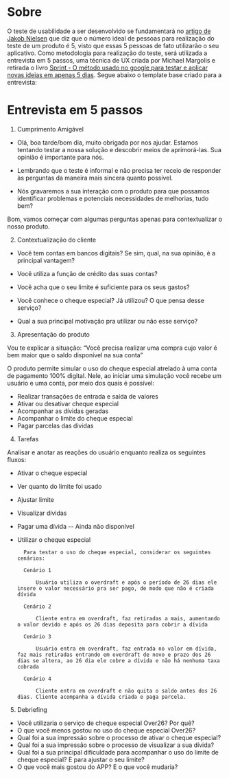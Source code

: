 # Sobre

O teste de usabilidade a ser desenvolvido se fundamentará no [artigo de Jakob Nielsen](http://www.nngroup.com/articles/why-you-only-need-to-test-with-5-users) que diz que o número ideal de pessoas para realização do teste de um produto é 5, visto que essas 5 pessoas de fato utilizarão o seu aplicativo. Como metodologia para realização do teste, será utilizada a entrevista em 5 passos, uma técnica de UX criada por Michael Margolis e retirada o livro [Sprint - O método usado no google para testar e aplicar novas ideias em apenas 5 dias](https://www.skoob.com.br/livro/resenhas/663568/edicao:665834). Segue abaixo o template base criado para a entrevista:

# Entrevista em 5 passos 
 
1. Cumprimento Amigável

* Olá, boa tarde/bom dia, muito obrigada por nos ajudar. Estamos tentando testar a nossa solução e descobrir meios de aprimorá-las. Sua opinião é importante para nós.

* Lembrando que o teste é informal e não precisa ter receio de responder às perguntas da maneira mais sincera quanto possível.

* Nós gravaremos a sua interação com o produto para que possamos identificar problemas e potenciais necessidades de melhorias, tudo bem?

Bom, vamos começar com algumas perguntas apenas para contextualizar o nosso produto.
 
2. Contextualização do cliente

* Você tem contas em bancos digitais? Se sim, qual, na sua opinião, é a principal vantagem?

* Você utiliza a função de crédito das suas contas?

* Você acha que o seu limite é suficiente para os seus gastos?

* Você conhece o cheque especial? Já utilizou? O que pensa desse serviço?

* Qual a sua principal motivação pra utilizar ou não esse serviço?

3. Apresentação do produto

Vou te explicar a situação: “Você precisa realizar uma compra cujo valor é bem maior que o saldo disponível na sua conta”

O produto permite simular o uso do cheque especial atrelado à uma conta de pagamento 100% digital. Nele, ao iniciar uma simulação você recebe um usuário e uma conta, por meio dos quais é possível:

* Realizar transações de entrada e saída de valores
* Ativar ou desativar cheque especial
* Acompanhar as dívidas geradas 
* Acompanhar o limite do cheque especial
* Pagar parcelas das dividas


4. Tarefas

Analisar e anotar as reações do usuário enquanto realiza os seguintes fluxos: 

* Ativar o cheque especial

* Ver quanto do limite foi usado

* Ajustar limite 

* Visualizar dívidas

* Pagar uma dívida -- Ainda não disponível

* Utilizar o cheque especial

        Para testar o uso do cheque especial, considerar os seguintes cenários: 

        Cenário 1

            Usuário utiliza o overdraft e após o período de 26 dias ele insere o valor necessário pra ser pago, de modo que não é criada dívida

        Cenário 2

            Cliente entra em overdraft, faz retiradas a mais, aumentando o valor devido e após os 26 dias deposita para cobrir a dívida

        Cenário 3 

            Usuário entra em overdraft, faz entrada no valor em dívida, faz mais retiradas entrando em overdraft de novo e prazo dos 26 dias se altera, ao 26 dia ele cobre a dívida e não há nenhuma taxa cobrada

        Cenário 4

            Cliente entra em overdraft e não quita o saldo antes dos 26 dias. Cliente acompanha a dívida criada e paga parcela.


5. Debriefing

* Você utilizaria o serviço de cheque especial  Over26? Por quê?
* O que você menos gostou no uso do cheque especial Over26?
* Qual foi a sua impressão sobre o processo de ativar o cheque especial?
* Qual foi a sua impressão sobre o processo de visualizar a sua dívida? 
* Qual foi a sua principal dificuldade para acompanhar o uso do limite de cheque especial? E para ajustar o seu limite?
* O que você mais gostou do APP? E o que você mudaria?


